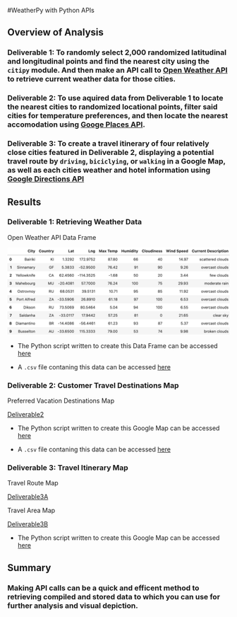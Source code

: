 #WeatherPy with Python APIs

## Overview of Analysis

### Deliverable 1: To randomly select 2,000 randomized latitudinal and longitudinal points and find the nearest city using the ``citipy`` module. And then make an API call to [Open Weather API](https://openweathermap.org/api) to retrieve current weather data for those cities. 

### Deliverable 2: To use aquired data from Deliverable 1 to locate the nearest cities to randomized locational points, filter said cities for temperature preferences, and then locate the nearest accomodation using [Googe Places API](https://developers.google.com/maps/documentation/places/web-service/overview). 

### Deliverable 3: To create a travel itinerary of four relatively close cities featured in Deliverable 2, displaying a potential travel route by ``driving``, ``biciclying``, or ``walking`` in a Google Map, as well as each cities weather and hotel information using [Google Directions API](https://developers.google.com/maps/documentation/directions/overview)

## Results

### Deliverable 1: Retrieving Weather Data

Open Weather API Data Frame

![Deliverable1](https://github.com/chrisknox97/world_weather_analysis/blob/main/additional_png/Deliverable1_df.png)

* The Python script written to create this Data Frame can be accessed [here](https://github.com/chrisknox97/world_weather_analysis/blob/main/weather_data/Weather_Database_Deliverable1.ipynb)

* A ``.csv`` file contaning this data can be accessed [here](https://github.com/chrisknox97/world_weather_analysis/blob/main/weather_data/WeatherPy_Database.csv)

### Deliverable 2: Customer Travel Destinations Map

Preferred Vacation Destinations Map

[Deliverable2](https://github.com/chrisknox97/world_weather_analysis/blob/main/vacation_search/WeatherPy_vacation_map.png)

* The Python script written to create this Google Map can be accessed [here](https://github.com/chrisknox97/world_weather_analysis/blob/main/vacation_search/Vacation_Search_Deliverable2.ipynb)

* A ``.csv`` file contaning this data can be accessed [here](https://github.com/chrisknox97/world_weather_analysis/blob/main/vacation_search/weatherpy_vacation.csv)

### Deliverable 3: Travel Itinerary Map

Travel Route Map

[Deliverable3A](https://github.com/chrisknox97/world_weather_analysis/blob/main/vacation_itinerary/WeatherPy_travel_map.png)

Travel Area Map

[Deliverable3B](https://github.com/chrisknox97/world_weather_analysis/blob/main/vacation_itinerary/WeatherPy_travel_map_markers.png)

* The Python script written to create this Google Map can be accessed [here](https://github.com/chrisknox97/world_weather_analysis/blob/main/vacation_itinerary/Vacation_Itinerary_Deliverable3.ipynb)

## Summary

### Making API calls can be a quick and efficent method to retrieving compiled and stored data to which you can use for further analysis and visual depiction. 






